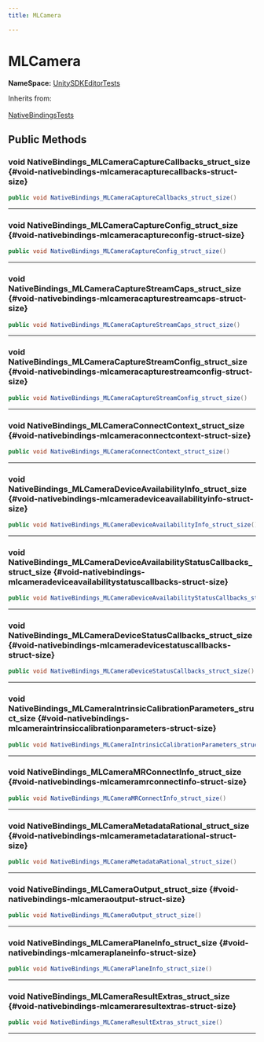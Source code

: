 ```yaml
---
title: MLCamera

---
```


# MLCamera



**NameSpace:** 
[UnitySDKEditorTests](/versioned_docs/version-02-Aug-2023/unity-api/api/UnitySDKEditorTests/UnitySDKEditorTests.md) 





Inherits from: <br></br>[NativeBindingsTests](/versioned_docs/version-02-Aug-2023/unity-api/api/UnitySDKEditorTests/UnitySDKEditorTests.NativeBindingsTests.md)




## Public Methods

### void NativeBindings_MLCameraCaptureCallbacks_struct_size {#void-nativebindings-mlcameracapturecallbacks-struct-size}

```csharp
public void NativeBindings_MLCameraCaptureCallbacks_struct_size()
```






-----------

### void NativeBindings_MLCameraCaptureConfig_struct_size {#void-nativebindings-mlcameracaptureconfig-struct-size}

```csharp
public void NativeBindings_MLCameraCaptureConfig_struct_size()
```






-----------

### void NativeBindings_MLCameraCaptureStreamCaps_struct_size {#void-nativebindings-mlcameracapturestreamcaps-struct-size}

```csharp
public void NativeBindings_MLCameraCaptureStreamCaps_struct_size()
```






-----------

### void NativeBindings_MLCameraCaptureStreamConfig_struct_size {#void-nativebindings-mlcameracapturestreamconfig-struct-size}

```csharp
public void NativeBindings_MLCameraCaptureStreamConfig_struct_size()
```






-----------

### void NativeBindings_MLCameraConnectContext_struct_size {#void-nativebindings-mlcameraconnectcontext-struct-size}

```csharp
public void NativeBindings_MLCameraConnectContext_struct_size()
```






-----------

### void NativeBindings_MLCameraDeviceAvailabilityInfo_struct_size {#void-nativebindings-mlcameradeviceavailabilityinfo-struct-size}

```csharp
public void NativeBindings_MLCameraDeviceAvailabilityInfo_struct_size()
```






-----------

### void NativeBindings_MLCameraDeviceAvailabilityStatusCallbacks_struct_size {#void-nativebindings-mlcameradeviceavailabilitystatuscallbacks-struct-size}

```csharp
public void NativeBindings_MLCameraDeviceAvailabilityStatusCallbacks_struct_size()
```






-----------

### void NativeBindings_MLCameraDeviceStatusCallbacks_struct_size {#void-nativebindings-mlcameradevicestatuscallbacks-struct-size}

```csharp
public void NativeBindings_MLCameraDeviceStatusCallbacks_struct_size()
```






-----------

### void NativeBindings_MLCameraIntrinsicCalibrationParameters_struct_size {#void-nativebindings-mlcameraintrinsiccalibrationparameters-struct-size}

```csharp
public void NativeBindings_MLCameraIntrinsicCalibrationParameters_struct_size()
```






-----------

### void NativeBindings_MLCameraMRConnectInfo_struct_size {#void-nativebindings-mlcameramrconnectinfo-struct-size}

```csharp
public void NativeBindings_MLCameraMRConnectInfo_struct_size()
```






-----------

### void NativeBindings_MLCameraMetadataRational_struct_size {#void-nativebindings-mlcamerametadatarational-struct-size}

```csharp
public void NativeBindings_MLCameraMetadataRational_struct_size()
```






-----------

### void NativeBindings_MLCameraOutput_struct_size {#void-nativebindings-mlcameraoutput-struct-size}

```csharp
public void NativeBindings_MLCameraOutput_struct_size()
```






-----------

### void NativeBindings_MLCameraPlaneInfo_struct_size {#void-nativebindings-mlcameraplaneinfo-struct-size}

```csharp
public void NativeBindings_MLCameraPlaneInfo_struct_size()
```






-----------

### void NativeBindings_MLCameraResultExtras_struct_size {#void-nativebindings-mlcameraresultextras-struct-size}

```csharp
public void NativeBindings_MLCameraResultExtras_struct_size()
```






-----------


